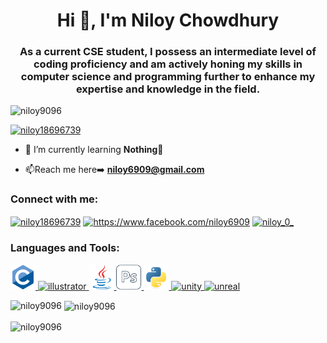 <h1 align="center">Hi 👋, I'm Niloy Chowdhury</h1>
<h3 align="center">As a current CSE student, I possess an intermediate level of coding proficiency and am actively honing my skills in computer science and programming further to enhance my expertise and knowledge in the field.</h3>



</div>

<p align="left"> <img src="https://komarev.com/ghpvc/?username=niloy9096&label=Profile%20views&color=0e75b6&style=flat" alt="niloy9096" /> </p>

<p align="left"> <a href="https://twitter.com/niloy18696739" target="blank"><img src="https://img.shields.io/twitter/follow/niloy18696739?logo=twitter&style=for-the-badge" alt="niloy18696739" /></a> </p>

- 🌱 I’m currently learning **Nothing🫥**

- 📫Reach me here➡️ **niloy6909@gmail.com**

<h3 align="left">Connect with me:</h3>
<p align="left">
<a href="https://twitter.com/niloy18696739" target="blank"><img align="center" src="https://raw.githubusercontent.com/rahuldkjain/github-profile-readme-generator/master/src/images/icons/Social/twitter.svg" alt="niloy18696739" height="30" width="40" /></a>
<a href="https://fb.com/https://www.facebook.com/niloy6909" target="blank"><img align="center" src="https://raw.githubusercontent.com/rahuldkjain/github-profile-readme-generator/master/src/images/icons/Social/facebook.svg" alt="https://www.facebook.com/niloy6909" height="30" width="40" /></a>
<a href="https://instagram.com/niloy_0_" target="blank"><img align="center" src="https://raw.githubusercontent.com/rahuldkjain/github-profile-readme-generator/master/src/images/icons/Social/instagram.svg" alt="niloy_0_" height="30" width="40" /></a>
</p>

<h3 align="left">Languages and Tools:</h3>
<p align="left"> <a href="https://www.cprogramming.com/" target="_blank" rel="noreferrer"> <img src="https://raw.githubusercontent.com/devicons/devicon/master/icons/c/c-original.svg" alt="c" width="40" height="40"/> </a> <a href="https://www.adobe.com/in/products/illustrator.html" target="_blank" rel="noreferrer"> <img src="https://www.vectorlogo.zone/logos/adobe_illustrator/adobe_illustrator-icon.svg" alt="illustrator" width="40" height="40"/> </a> <a href="https://www.java.com" target="_blank" rel="noreferrer"> <img src="https://raw.githubusercontent.com/devicons/devicon/master/icons/java/java-original.svg" alt="java" width="40" height="40"/> </a> <a href="https://www.photoshop.com/en" target="_blank" rel="noreferrer"> <img src="https://raw.githubusercontent.com/devicons/devicon/master/icons/photoshop/photoshop-line.svg" alt="photoshop" width="40" height="40"/> </a> <a href="https://www.python.org" target="_blank" rel="noreferrer"> <img src="https://raw.githubusercontent.com/devicons/devicon/master/icons/python/python-original.svg" alt="python" width="40" height="40"/> </a> <a href="https://unity.com/" target="_blank" rel="noreferrer"> <img src="https://www.vectorlogo.zone/logos/unity3d/unity3d-icon.svg" alt="unity" width="40" height="40"/> </a> <a href="https://unrealengine.com/" target="_blank" rel="noreferrer"> <img src="https://raw.githubusercontent.com/kenangundogan/fontisto/036b7eca71aab1bef8e6a0518f7329f13ed62f6b/icons/svg/brand/unreal-engine.svg" alt="unreal" width="40" height="40"/> </a> </p>

<p><img align="left" src="https://github-readme-stats.vercel.app/api/top-langs?username=niloy9096&show_icons=true&locale=en&layout=compact" alt="niloy9096" /></p>

<p>&nbsp;<img align="center" src="https://github-readme-stats.vercel.app/api?username=niloy9096&show_icons=true&locale=en" alt="niloy9096" /></p>

<p><img align="center" src="https://github-readme-streak-stats.herokuapp.com/?user=niloy9096&" alt="niloy9096" /></p>
